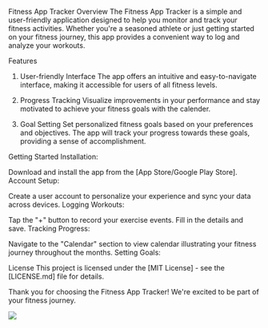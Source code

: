 
Fitness App Tracker
Overview
The Fitness App Tracker is a simple and user-friendly application designed to help you monitor and track your fitness activities. Whether you're a seasoned athlete or just getting started on your fitness journey, this app provides a convenient way to log and analyze your workouts.

Features
1. User-friendly Interface
The app offers an intuitive and easy-to-navigate interface, making it accessible for users of all fitness levels. 

2. Progress Tracking
Visualize improvements in your performance and stay motivated to achieve your fitness goals with the calender.

3. Goal Setting
Set personalized fitness goals based on your preferences and objectives. The app will track your progress towards these goals, providing a sense of accomplishment.

Getting Started
Installation:

Download and install the app from the [App Store/Google Play Store].
Account Setup:

Create a user account to personalize your experience and sync your data across devices.
Logging Workouts:

Tap the "+" button to record your exercise events. Fill in the details and save.
Tracking Progress:

Navigate to the "Calendar" section to view calendar illustrating your fitness journey throughout the months.
Setting Goals:


License
This project is licensed under the [MIT License] - see the [LICENSE.md] file for details.

Thank you for choosing the Fitness App Tracker! We're excited to be part of your fitness journey.


<div>
    <a href="https://www.loom.com/share/9d6a86d54e264339996bbbce6cfea885">
      <p></p>
    </a>
    <a href="https://www.loom.com/share/9d6a86d54e264339996bbbce6cfea885">
      <img style="max-width:300px;" src="https://cdn.loom.com/sessions/thumbnails/9d6a86d54e264339996bbbce6cfea885-with-play.gif">
    </a>
  </div>
  
  

